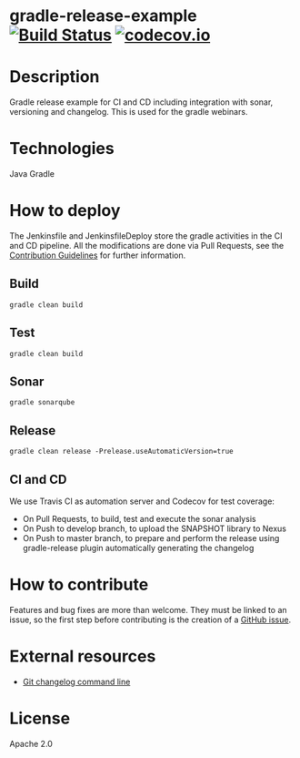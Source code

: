 # gradle-release-example [![Build Status](https://travis-ci.org/carloscaverobarca/gradle-release-example.svg?branch=master)](https://travis-ci.org/carloscaverobarca/gradle-release-example) [![codecov.io](https://codecov.io/gh/carloscaverobarca/gradle-release-example/branch/master/graphs/badge.svg)](http://codecov.io/gh/carloscaverobarca/gradle-release-example)

# Description

Gradle release example for CI and CD including integration with sonar, versioning and changelog. This is used for the gradle webinars.

# Technologies

Java
Gradle

# How to deploy

The Jenkinsfile and JenkinsfileDeploy store the gradle activities in the CI and CD pipeline. All the modifications are done via Pull Requests, see the [Contribution Guidelines](https://github.com/carloscaverobarca/gradle-release-example/blob/master/CONTRIBUTING.md) for further information.

## Build
```
gradle clean build
```
## Test
```
gradle clean build
```
## Sonar
```
gradle sonarqube
```
## Release
```
gradle clean release -Prelease.useAutomaticVersion=true
```
## CI and CD

We use Travis CI as automation server and Codecov for test coverage:

- On Pull Requests, to build, test and execute the sonar analysis
- On Push to develop branch, to upload the SNAPSHOT library to Nexus
- On Push to master branch, to prepare and perform the release using gradle-release plugin automatically generating the changelog

# How to contribute

Features and bug fixes are more than welcome. They must be linked to an issue, so the first step before contributing is the creation of a [GitHub issue](https://github.com/carloscaverobarca/gradle-release-example/issues).

# External resources

- [Git changelog command line](https://github.com/tomasbjerre/git-changelog-command-line)

# License

Apache 2.0

